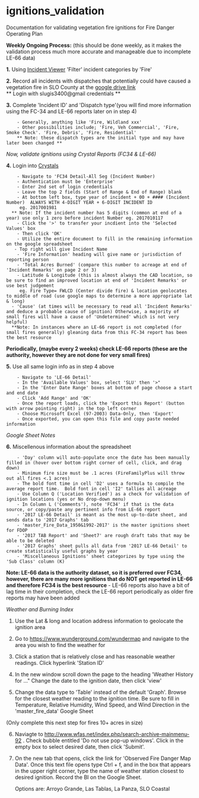 # ignitions_validation
Documentation for validating vegetation fire ignitions for Fire Danger Operating Plan

**Weekly Ongoing Process:** 
(this should be done weekly, as it makes the validation process much more accurate and manageable due to incomplete LE-66 data)

   **1.** Using [Incident Viewer](http://incidents.slocountyfire.org/) 'Filter' incident categories by 'Fire'
  
   **2.** Record all incidents with dispatches that potentially could have caused a vegetation fire in SLO County at the [google drive link](https://docs.google.com/spreadsheets/d/1Q5jG-l3zrVk_KewulYnyV7hiYdzqAW0jLGpAjOuZw0g/edit?usp=sharing)  
    ** Login with slugis3400@gmail credentials **
  
   **3.** Complete 'Incident ID' and 'Dispatch type'(you will find more information using the FC-34 and LE-66 reports later on in step 4) 
   
        - Generally, anything like 'Fire, Wildland xxx'
        - Other possibilities include; 'Fire, Veh Commercial', 'Fire, Smoke Check'. 'Fire, Debris', 'Fire, Residential'
        ** Note: these dispatch types are the initial type and may have later been changed **
  
 *Now, validate ignitions using Crystal Reports (FC34 & LE-66)*
  
   **4.** Login into [Crystals](https://webrpt.fire.ca.gov/BOE/BI)
   
        - Navigate to 'FC34 Detail-All Seg (Incident Number)
        - Authentication must be 'Enterprise'
        - Enter 2nd set of login credentials
        - Leave the top 2 fields (Start of Range & End of Range) blank
        - At bottom left box, type year of incident + 00 + #### (Incident Number)  ALWAYS WITH 4-DIGIT YEAR + 6-DIGIT INCIDENT ID
         eg. 2017001981
      ** Note: If the incident number has 5 digits (common at end of a year) use only 1 zero before incident Number eg. 2017010117
        - Click the '>' to transfer your incdient into the 'Selected Values' box
        - Then click 'OK'
        - Utilize the entire document to fill in the remaining information on the google spreadsheet
       - Top right will give Incident Name
        - 'Fire Information' heading will give name or jurisdiction of reporting person
        - 'Total Acres Burned' (compare this number to acreage at end of 'Incident Remarks' on page 2 or 3)
        - Latitude & Longitude (this is almost always the CAD location, so be sure to find an improved location at end of 'Incident Remarks' or use best judgement
         eg. Fire Type= FWLCD (Center divide fire) & location geolocates to middle of road (use google maps to determine a more appropriate lat & long)
      - 'Cause' (at times will be necessary to read all 'Incident Remarks' and deduce a probable cause of ignition) Otherwise, a majority of small fires will have a cause of 'Undetermined' which is not very helpful)
      **Note: In instances where an LE-66 report is not completed (for small fires generally) gleaning data from this FC-34 report has been the best resource 
      
**Periodically, (maybe every 2 weeks) check LE-66 reports (these are the authority, however they are not done for very small fires)**
     
   **5.** Use all same login info as in step 4 above
   
        - Navigate to 'LE-66 Detail'
        - In the 'Available Values' box, select 'SLU' then '>" 
        - In the 'Enter Date Range' boxes at bottom of page choose a start and end date
        - Click 'Add Range' and 'OK'
        - Once the report loads, click the 'Export this Report' (button with arrow pointing right) in the top left corner
        - Choose Microsoft Excel (97-2003) Data-Only, then 'Export'
        - Once exported, you can open this file and copy paste needed information
    
 *Google Sheet Notes*
 
   **6.** Miscellenous information about the spreadsheet 
   

   
        - 'Day' column will auto-populate once the date has been manually filled in (hover over bottom right corner of cell, click, and drag down)
        - Minimum fire size must be .1 acres (FireFamilyPlus will throw out all fires <.1 acres)
        - The bold font time in cell 'D2' uses a formula to compile the average report time.  Bold font in cell 'I2' tallies all acreage
        - Use Column Q ('Location Verified') as a check for validation of ignition locations (yes or No drop-down menu)
        - In Column L ('Comments'), note 'FC34' if that is the data source, or copy/paste any pertinent info from LE-66 report
        - '2017 LE-66 Detail' is meant as the most up-to-date sheet, and sends data to '2017 Graphs' tab 
        - 'master_Fire_Data_1950&1992-2017' is the master ignitions sheet for FDOP
        - '2017 TAB Report' and 'Sheet7' are rough draft tabs that may be able to be deleted
        - '2017 Graphs' sheet pulls all data from '2017 LE-66 Detail' to create statistically useful graphs by year
        - 'Miscellaneous Ignitions' sheet categorizes by type using the 'Sub Class' column (K)
      
**Note: LE-66 data is the authority dataset, so it is preferred over FC34, however, there are many more ignitions that do NOT get reported in LE-66 and therefore FC34 is the best resource**
          - LE-66 reports also have a bit of lag time in their completion, check the LE-66 report periodically as older fire reports may have been added

*Weather and Burning Index*

 1. Use the Lat & long and location address information to geolocate the ignition area
 
 2. Go to https://www.wunderground.com/wundermap and navigate to the area you wish to find the weather for
 
 3. Click a station that is relatively close and has reasonable weather readings.  Click hyperlink 'Station ID'
 
 4. In the new window scroll down the page to the heading 'Weather History for ..."  Change the date to the ignition date, then click 'view'
 
 5. Change the data type to 'Table' instead of the default 'Graph'.  Browse for the closest weather reading to the ignition time.  Be sure to fill in Temperature, Relative Humidity, Wind Speed, and Wind Direction in the 'master_fire_data' Google Sheet
 
  (Only complete this next step for fires 10+ acres in size)
  
  6. Naviagte to http://www.wfas.net/index.php/search-archive-mainmenu-92 . Check bubble entitled 'Do not use pop-up windows'.  Click in the empty box to select desired date, then click 'Submit'.
  
  7. On the new tab that opens, click the link for 'Observed Fire Danger Map Data'.  Once this text file opens type Ctrl + f, and in the box that appears in the upper right corner, type the name of weather station closest to desired ignition.  Record the BI on the Google Sheet.
  
        Options are: Arroyo Grande, Las Tablas, La Panza, SLO Coastal
